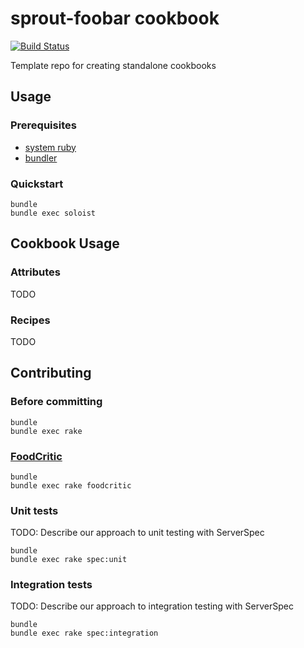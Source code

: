 # sprout-foobar cookbook

[![Build Status](https://travis-ci.org/pivotal-sprout/sprout-foobar.png?branch=master)](https://travis-ci.org/pivotal-sprout/sprout-foobar)

Template repo for creating standalone cookbooks

## Usage

### Prerequisites

- [system ruby](.ruby-version)
- [bundler](http://bundler.io/)

### Quickstart

```
bundle
bundle exec soloist
```

## Cookbook Usage

### Attributes

TODO

### Recipes

TODO

## Contributing

### Before committing

```
bundle
bundle exec rake
```

### [FoodCritic](http://acrmp.github.io/foodcritic/)

```
bundle
bundle exec rake foodcritic
```

### Unit tests

TODO: Describe our approach to unit testing with ServerSpec

```
bundle
bundle exec rake spec:unit
```

### Integration tests

TODO: Describe our approach to integration testing with ServerSpec

```
bundle
bundle exec rake spec:integration
```
